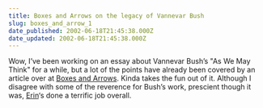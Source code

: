 ```yaml
---
title: Boxes and Arrows on the legacy of Vannevar Bush
slug: boxes_and_arrow_1
date_published: 2002-06-18T21:45:38.000Z
date_updated: 2002-06-18T21:45:38.000Z
---
```


Wow, I’ve been working on an essay about Vannevar Bush’s "As We May Think" for a while, but a lot of the points have already been covered by an article over at [Boxes and Arrows](http://www.boxesandarrows.com/archives/002719.php). Kinda takes the fun out of it. Although I disagree with some of the reverence for Bush’s work, prescient though it was, [Erin](http://www.emdezine.com/designwritings)‘s done a terrific job overall.
